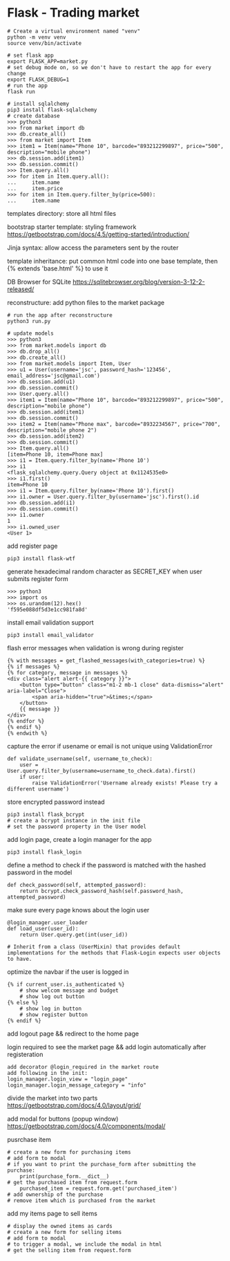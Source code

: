# Flask - Trading market
```
# Create a virtual environment named "venv"
python -m venv venv
source venv/bin/activate

# set flask app
export FLASK_APP=market.py
# set debug mode on, so we don't have to restart the app for every change
export FLASK_DEBUG=1
# run the app
flask run

# install sqlalchemy
pip3 install flask-sqlalchemy
# create database
>>> python3
>>> from market import db
>>> db.create_all()
>>> from market import Item
>>> item1 = Item(name="Phone 10", barcode="893212299897", price="500", description="mobile phone")
>>> db.session.add(item1)
>>> db.session.commit()
>>> Item.query.all()
>>> for item in Item.query.all():
...     item.name
...     item.price
>>> for item in Item.query.filter_by(price=500):
...     item.name
```

templates directory: store all html files

bootstrap starter template: styling framework
https://getbootstrap.com/docs/4.5/getting-started/introduction/

Jinja syntax: allow access the parameters sent by the router

template inheritance: put common html code into one base template, then {% extends 'base.html' %} to use it

DB Browser for SQLite
https://sqlitebrowser.org/blog/version-3-12-2-released/

reconstructure:
add python files to the market package

```
# run the app after reconstructure
python3 run.py

# update models
>>> python3
>>> from market.models import db
>>> db.drop_all()
>>> db.create_all()
>>> from market.models import Item, User
>>> u1 = User(username='jsc', password_hash='123456', email_address='jsc@gmail.com')
>>> db.session.add(u1)
>>> db.session.commit()
>>> User.query.all()
>>> item1 = Item(name="Phone 10", barcode="893212299897", price="500", description="mobile phone")
>>> db.session.add(item1)
>>> db.session.commit()
>>> item2 = Item(name="Phone max", barcode="8932234567", price="700", description="mobile phone 2")
>>> db.session.add(item2)
>>> db.session.commit()
>>> Item.query.all()
[item=Phone 10, item=Phone max]
>>> i1 = Item.query.filter_by(name='Phone 10')
>>> i1
<flask_sqlalchemy.query.Query object at 0x1124535e0>
>>> i1.first()
item=Phone 10
>>> i1 = Item.query.filter_by(name='Phone 10').first()
>>> i1.owner = User.query.filter_by(username='jsc').first().id
>>> db.session.add(i1)
>>> db.session.commit()
>>> i1.owner
1
>>> i1.owned_user
<User 1>
```

add register page
```
pip3 install flask-wtf
```

generate hexadecimal random character as SECRET_KEY when user submits register form
```
>>> python3
>>> import os
>>> os.urandom(12).hex()
'f595e088df5d3e1cc981fa8d'
```

install email validation support
```
pip3 install email_validator
```

flash error messages when validation is wrong during register
```
{% with messages = get_flashed_messages(with_categories=true) %}
{% if messages %}
{% for category, message in messages %}
<div class="alert alert-{{ category }}">
    <button type="button" class="m1-2 mb-1 close" data-dismiss="alert" aria-label="Close">
        <span aria-hidden="true">&times;</span>
    </button>
    {{ message }}
</div>
{% endfor %}
{% endif %}
{% endwith %}
```

capture the error if usename or email is not unique using ValidationError
```
def validate_username(self, username_to_check):
    user = User.query.filter_by(username=username_to_check.data).first()
    if user:
        raise ValidationError('Username already exists! Please try a different username')

```

store encrypted password instead
```
pip3 install flask_bcrypt
# create a bcrypt instance in the init file
# set the password property in the User model
```

add login page, create a login manager for the app
```
pip3 install flask_login
```

define a method to check if the password is matched with the hashed password in the model
```
def check_password(self, attempted_password):
    return bcrypt.check_password_hash(self.password_hash, attempted_password)
```

make sure every page knows about the login user
```
@login_manager.user_loader
def load_user(user_id):
    return User.query.get(int(user_id))

# Inherit from a class (UserMixin) that provides default implementations for the methods that Flask-Login expects user objects to have.
```

optimize the navbar if the user is logged in
```
{% if current_user.is_authenticated %}
    # show welcom message and budget
    # show log out button
{% else %}
    # show log in button
    # show register button
{% endif %}
```

add logout page && redirect to the home page

login required to see the market page && add login automatically after registeration
```
add decorator @login_required in the market route
add following in the init:
login_manager.login_view = "login_page"
login_manager.login_message_category = "info"
```

divide the market into two parts
https://getbootstrap.com/docs/4.0/layout/grid/

add modal for buttons (popup window)
https://getbootstrap.com/docs/4.0/components/modal/

pusrchase item
```
# create a new form for purchasing items
# add form to modal
# if you want to print the purchase_form after submitting the purchase:
    print(purchase_form.__dict__)
# get the purchased item from request.form
    purchased_item = request.form.get('purchased_item')
# add ownership of the purchase
# remove item which is purchased from the market
```

add my items page to sell items
```
# display the owned items as cards
# create a new form for selling items
# add form to modal
# to trigger a modal, we include the modal in html
# get the selling item from request.form

```



